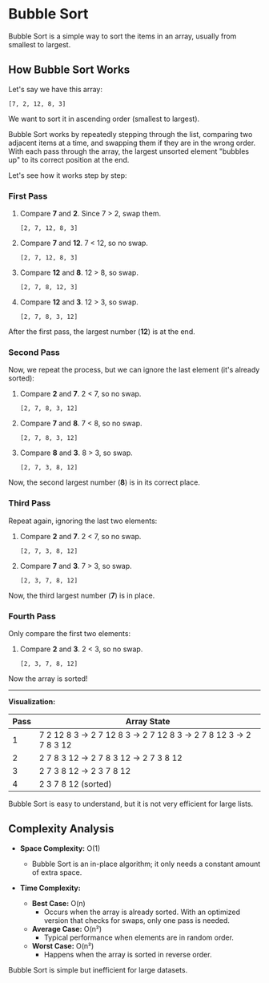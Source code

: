 # Bubble Sort

Bubble Sort is a simple way to sort the items in an array, usually from smallest to largest.

## How Bubble Sort Works

Let's say we have this array:

```
[7, 2, 12, 8, 3]
```

We want to sort it in ascending order (smallest to largest).

Bubble Sort works by repeatedly stepping through the list, comparing two adjacent items at a time, and swapping them if they are in the wrong order. With each pass through the array, the largest unsorted element "bubbles up" to its correct position at the end.

Let's see how it works step by step:

### First Pass

1. Compare **7** and **2**. Since 7 > 2, swap them.
   ```
   [2, 7, 12, 8, 3]
   ```
2. Compare **7** and **12**. 7 < 12, so no swap.
   ```
   [2, 7, 12, 8, 3]
   ```
3. Compare **12** and **8**. 12 > 8, so swap.
   ```
   [2, 7, 8, 12, 3]
   ```
4. Compare **12** and **3**. 12 > 3, so swap.
   ```
   [2, 7, 8, 3, 12]
   ```

After the first pass, the largest number (**12**) is at the end.

### Second Pass

Now, we repeat the process, but we can ignore the last element (it's already sorted):

1. Compare **2** and **7**. 2 < 7, so no swap.
   ```
   [2, 7, 8, 3, 12]
   ```
2. Compare **7** and **8**. 7 < 8, so no swap.
   ```
   [2, 7, 8, 3, 12]
   ```
3. Compare **8** and **3**. 8 > 3, so swap.
   ```
   [2, 7, 3, 8, 12]
   ```

Now, the second largest number (**8**) is in its correct place.

### Third Pass

Repeat again, ignoring the last two elements:

1. Compare **2** and **7**. 2 < 7, so no swap.
   ```
   [2, 7, 3, 8, 12]
   ```
2. Compare **7** and **3**. 7 > 3, so swap.
   ```
   [2, 3, 7, 8, 12]
   ```

Now, the third largest number (**7**) is in place.

### Fourth Pass

Only compare the first two elements:

1. Compare **2** and **3**. 2 < 3, so no swap.
   ``` 
   [2, 3, 7, 8, 12]
   ```

Now the array is sorted!

---

**Visualization:**

| Pass | Array State                                                    |
| ---- | -------------------------------------------------------------- |
| 1    | 7 2 12 8 3 → 2 7 12 8 3 → 2 7 12 8 3 → 2 7 8 12 3 → 2 7 8 3 12 |
| 2    | 2 7 8 3 12 → 2 7 8 3 12 → 2 7 3 8 12                           |
| 3    | 2 7 3 8 12 → 2 3 7 8 12                                        |
| 4    | 2 3 7 8 12 (sorted)                                            |

Bubble Sort is easy to understand, but it is not very efficient for large lists.

## Complexity Analysis

- **Space Complexity:** O(1)

  - Bubble Sort is an in-place algorithm; it only needs a constant amount of extra space.

- **Time Complexity:**
  - **Best Case:** O(n)
    - Occurs when the array is already sorted. With an optimized version that checks for swaps, only one pass is needed.
  - **Average Case:** O(n²)
    - Typical performance when elements are in random order.
  - **Worst Case:** O(n²)
    - Happens when the array is sorted in reverse order.

Bubble Sort is simple but inefficient for large datasets.
